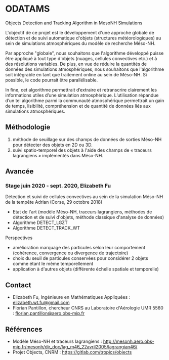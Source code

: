 # ODATAMS
Objects Detection and Tracking Algorithm in MesoNH Simulations

L'objectif de ce projet est le développement d'une approche globale de détection et de suivi automatique d'objets (structures météorologiques) au sein de simulations atmosphériques du modèle de recherche Méso-NH.

Par approche "globale", nous souhaitons que l'algorithme développé puisse être appliqué à tout type d'objets (nuages, cellules convectives etc.) et à des résolutions variables. De plus, en vue de réduire la quantités de données des simulations atmosphériques, nous souhaitons que l'algorithme soit intégrable en tant que traitement online au sein de Méso-NH. Si possible, le code pourrait être parallélisable.

In fine, cet algorithme permettrait d’extraire et retranscrire clairement les informations utiles d’une simulation atmosphérique. L’utilisation répandue d’un tel algorithme parmi la communauté atmosphérique permettrait un gain de temps, lisibilité, compréhension et de quantité de données liés aux simulations atmosphériques.

## Méthodologie
1. méthode de seuillage sur des champs de données de sorties Méso-NH pour détecter des objets en 2D ou 3D. 
2. suivi spatio-temporel des objets à l'aide des champs de « traceurs lagrangiens » implémentés dans Méso-NH.

## Avancée
### Stage juin 2020 - sept. 2020, Elizabeth Fu 
Détection et suivi de cellules convectives au sein de la simulation Méso-NH de la tempête Adrian (Corse, 29 octobre 2018)
- Etat de l'art (modèle Méso-NH, traceurs lagrangiens, méthodes de détection et de suivi d'objets, méthode classique d'analyse de données)
- Algorithme DETECT_LGZT
- Algorithme DETECT_TRACK_WT

Perspectives
- amélioration marquage des particules selon leur comportement (cohérence, convergence ou divergence de trajectoire)
- choix du seuil de particules conservées pour considérer 2 objets comme étant le même temporellement
- application à d'autres objets (différente échelle spatiale et temporelle)

## Contact
- Elizabeth Fu, Ingénieure en Mathématiques Appliquées : elizabeth.wt.fu@gmail.com
- Florian Pantillon, chercheur CNRS au Laboratoire d'Aérologie UMR 5560 : florian.pantillon@aero.obs-mip.fr

## Références
- Modèle Méso-NH et traceurs lagrangiens : http://mesonh.aero.obs-mip.fr/mesonh/dir_doc/lag_m46_22avril2005/lagrangian46/
- Projet Objects, CNRM : https://gitlab.com/tropics/objects
